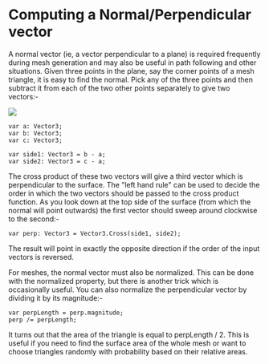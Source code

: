 Computing a Normal/Perpendicular vector
=======================================


A normal vector (ie, a vector perpendicular to a plane) is required frequently during mesh generation and may also be useful in path following and other situations. Given three points in the plane, say the corner points of a mesh triangle, it is easy to find the normal. Pick any of the three points and then subtract it from each of the two other points separately to give two vectors:-


![](http://docwiki.hq.unity3d.com/uploads/Main/CalculateNormal.png)  

````
var a: Vector3;
var b: Vector3;
var c: Vector3;

var side1: Vector3 = b - a;
var side2: Vector3 = c - a;
````

The cross product of these two vectors will give a third vector which is perpendicular to the surface. The "left hand rule" can be used to decide the order in which the two vectors should be passed to the cross product function. As you look down at the top side of the surface (from which the normal will point outwards) the first vector should sweep around clockwise to the second:-

````
var perp: Vector3 = Vector3.Cross(side1, side2);
````

The result will point in exactly the opposite direction if the order of the input vectors is reversed.

For meshes, the normal vector must also be normalized. This can be done with the normalized property, but there is another trick which is occasionally useful. You can also normalize the perpendicular vector by dividing it by its magnitude:-

````
var perpLength = perp.magnitude;
perp /= perpLength;
````

It turns out that the area of the triangle is equal to perpLength / 2. This is useful if you need to find the surface area of the whole mesh or want to choose triangles randomly with probability based on their relative areas.
